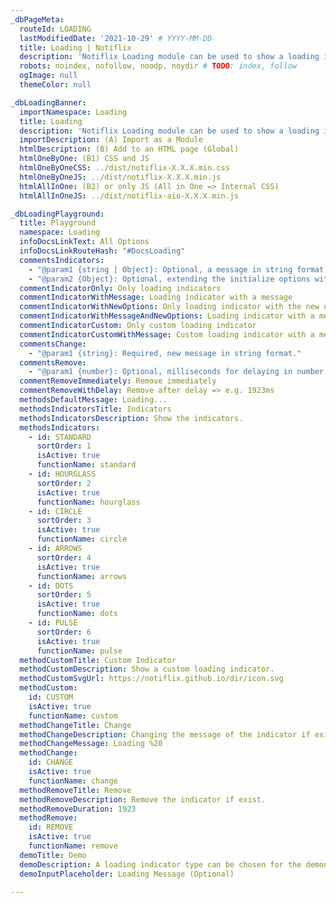 ```yaml
---
_dbPageMeta:
  routeId: LOADING
  lastModifiedDate: '2021-10-29' # YYYY-MM-DD
  title: Loading | Notiflix
  description: 'Notiflix Loading module can be used to show a loading indicator during a process (Fetch/XHR). Includes 6 types of animated SVG icons: "Standard", "Hourglass", "Circle", "Arrows", "Dots", and "Pulse". An additional type is "Custom", and it can be used with a custom SVG icon.'
  robots: noindex, nofollow, noodp, noydir # TODO: index, follow
  ogImage: null
  themeColor: null

_dbLoadingBanner:
  importNamespace: Loading
  title: Loading
  description: 'Notiflix Loading module can be used to show a loading indicator during a process (Fetch/XHR). Includes 6 types of animated SVG icons: "Standard", "Hourglass", "Circle", "Arrows", "Dots", and "Pulse". An additional type is "Custom", and it can be used with a custom SVG icon.'
  importDescription: (A) Import as a Module
  htmlDescription: (B) Add to an HTML page (Global)
  htmlOneByOne: (B1) CSS and JS
  htmlOneByOneCSS: ../dist/notiflix-X.X.X.min.css
  htmlOneByOneJS: ../dist/notiflix-X.X.X.min.js
  htmlAllInOne: (B2) or only JS (All in One => Internal CSS)
  htmlAllInOneJS: ../dist/notiflix-aio-X.X.X.min.js

_dbLoadingPlayground:
  title: Playground
  namespace: Loading
  infoDocsLinkText: All Options
  infoDocsLinkRouteHash: "#DocsLoading"
  commentsIndicators:
    - "@param1 {string | Object}: Optional, a message in string format. Or, extending the initialize options with the new options for each loading indicator."
    - "@param2 {Object}: Optional, extending the initialize options with new the options for each loading indicator. (If the first parameter has been already used for a message.)"
  commentIndicatorOnly: Only loading indicators
  commentIndicatorWithMessage: Loading indicator with a message
  commentIndicatorWithNewOptions: Only loading indicator with the new options
  commentIndicatorWithMessageAndNewOptions: Loading indicator with a message, and the new options
  commentIndicatorCustom: Only custom loading indicator
  commentIndicatorCustomWithMessage: Custom loading indicator with a message
  commentsChange:
    - "@param1 {string}: Required, new message in string format."
  commentsRemove:
    - "@param1 {number}: Optional, milliseconds for delaying in number format."
  commentRemoveImmediately: Remove immediately
  commentRemoveWithDelay: Remove after delay => e.g. 1923ms
  methodsDefaultMessage: Loading...
  methodsIndicatorsTitle: Indicators
  methodsIndicatorsDescription: Show the indicators.
  methodsIndicators:
    - id: STANDARD
      sortOrder: 1
      isActive: true
      functionName: standard
    - id: HOURGLASS
      sortOrder: 2
      isActive: true
      functionName: hourglass
    - id: CIRCLE
      sortOrder: 3
      isActive: true
      functionName: circle
    - id: ARROWS
      sortOrder: 4
      isActive: true
      functionName: arrows
    - id: DOTS
      sortOrder: 5
      isActive: true
      functionName: dots
    - id: PULSE
      sortOrder: 6
      isActive: true
      functionName: pulse
  methodCustomTitle: Custom Indicator
  methodCustomDescription: Show a custom loading indicator.
  methodCustomSvgUrl: https://notiflix.github.io/dir/icon.svg
  methodCustom:
    id: CUSTOM
    isActive: true
    functionName: custom
  methodChangeTitle: Change
  methodChangeDescription: Changing the message of the indicator if exist.
  methodChangeMessage: Loading %20
  methodChange:
    id: CHANGE
    isActive: true
    functionName: change
  methodRemoveTitle: Remove
  methodRemoveDescription: Remove the indicator if exist.
  methodRemoveDuration: 1923
  methodRemove:
    id: REMOVE
    isActive: true
    functionName: remove
  demoTitle: Demo
  demoDescription: A loading indicator type can be chosen for the demonstration.
  demoInputPlaceholder: Loading Message (Optional)

---
```


